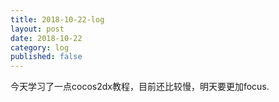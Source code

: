 ```yaml
---
title: 2018-10-22-log
layout: post
date: 2018-10-22
category: log
published: false
---
```


今天学习了一点cocos2dx教程，目前还比较慢，明天要更加focus.